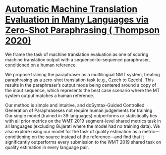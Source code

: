 # [Automatic Machine Translation Evaluation in Many Languages via Zero-Shot Paraphrasing ( Thompson 2020)](https://arxiv.org/pdf/2004.14564.pdf)

We frame the task of machine translation evaluation as one of scoring machine translation output with a sequence-to-sequence paraphraser, conditioned on a human reference. 

We propose training the paraphraser as a multilingual NMT system, treating paraphrasing as a zero-shot translation task (e.g., Czech to Czech). This results in the paraphraser’s output mode being centered around a copy of the input sequence, which represents the best case scenario where the MT system output matches a human reference.

Our method is simple and intuitive, and doSyntax-Guided Controlled Generation of Paraphraseses not require human judgements for training. Our single model (trained in 39 languages) outperforms or statistically ties with all prior metrics on the WMT 2019 segment-level shared metrics task in all languages (excluding Gujarati where the model had no training data). We also explore using our model for the task of quality estimation as a metric—conditioning on the source instead of the reference—and find that it significantly outperforms every submission to the WMT 2019 shared task on quality estimation in every language pair.